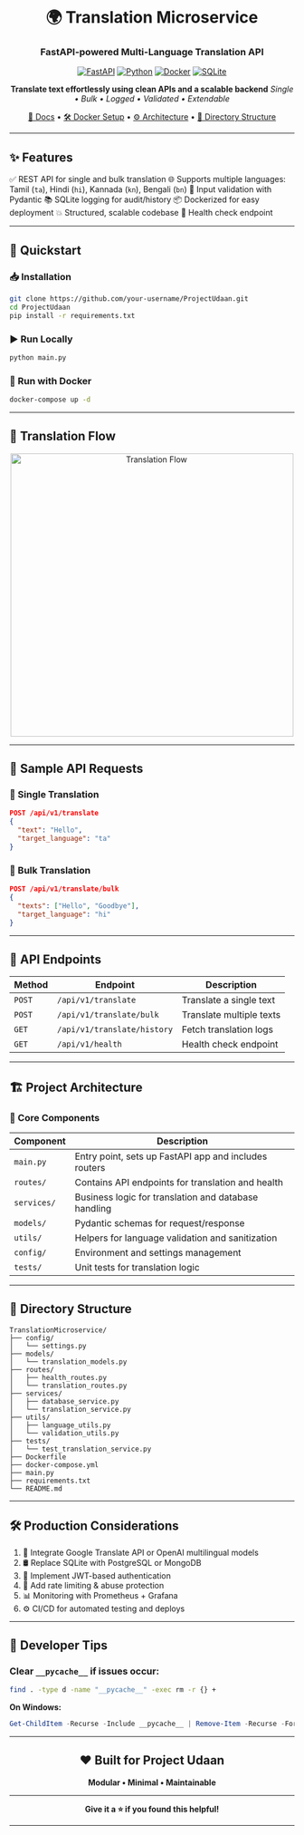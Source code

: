 
<div align="center">

# 🌍 Translation Microservice

### FastAPI-powered Multi-Language Translation API

[![FastAPI](https://img.shields.io/badge/FastAPI-0.110.0-green.svg)](https://fastapi.tiangolo.com/)
[![Python](https://img.shields.io/badge/Python-3.10+-blue.svg)](https://www.python.org/)
[![Docker](https://img.shields.io/badge/Dockerized-Ready-blue.svg)](https://www.docker.com/)
[![SQLite](https://img.shields.io/badge/SQLite-Logging-lightgrey.svg)](https://sqlite.org/index.html)

**Translate text effortlessly using clean APIs and a scalable backend**
*Single • Bulk • Logged • Validated • Extendable*

[📖 Docs](#-api-endpoints) • [🛠️ Docker Setup](#-docker-deployment) • [⚙️ Architecture](#-project-architecture) • [📂 Directory Structure](#-directory-structure)

</div>

---

## ✨ Features

✅ REST API for single and bulk translation
🌐 Supports multiple languages: Tamil (`ta`), Hindi (`hi`), Kannada (`kn`), Bengali (`bn`)
🧪 Input validation with Pydantic
📚 SQLite logging for audit/history
📦 Dockerized for easy deployment
💥 Structured, scalable codebase
📡 Health check endpoint

---

## 🚀 Quickstart

### 📥 Installation

```bash
git clone https://github.com/your-username/ProjectUdaan.git
cd ProjectUdaan
pip install -r requirements.txt
```

### ▶️ Run Locally

```bash
python main.py
```

### 🐳 Run with Docker

```bash
docker-compose up -d
```

---

## 🧭 Translation Flow

<div align="center">
  <img src="docs/flowchart.png" alt="Translation Flow" width="500"/>
</div>

---

## 🧪 Sample API Requests

### 🔹 Single Translation

```json
POST /api/v1/translate
{
  "text": "Hello",
  "target_language": "ta"
}
```

### 🔹 Bulk Translation

```json
POST /api/v1/translate/bulk
{
  "texts": ["Hello", "Goodbye"],
  "target_language": "hi"
}
```

---

## 📘 API Endpoints

| Method | Endpoint                    | Description              |
| ------ | --------------------------- | ------------------------ |
| `POST` | `/api/v1/translate`         | Translate a single text  |
| `POST` | `/api/v1/translate/bulk`    | Translate multiple texts |
| `GET`  | `/api/v1/translate/history` | Fetch translation logs   |
| `GET`  | `/api/v1/health`            | Health check endpoint    |

---

## 🏗️ Project Architecture

### 🧩 Core Components

| Component   | Description                                           |
| ----------- | ----------------------------------------------------- |
| `main.py`   | Entry point, sets up FastAPI app and includes routers |
| `routes/`   | Contains API endpoints for translation and health     |
| `services/` | Business logic for translation and database handling  |
| `models/`   | Pydantic schemas for request/response                 |
| `utils/`    | Helpers for language validation and sanitization      |
| `config/`   | Environment and settings management                   |
| `tests/`    | Unit tests for translation logic                      |

---

## 📁 Directory Structure

```
TranslationMicroservice/
├── config/
│   └── settings.py
├── models/
│   └── translation_models.py
├── routes/
│   ├── health_routes.py
│   └── translation_routes.py
├── services/
│   ├── database_service.py
│   └── translation_service.py
├── utils/
│   ├── language_utils.py
│   └── validation_utils.py
├── tests/
│   └── test_translation_service.py
├── Dockerfile
├── docker-compose.yml
├── main.py
├── requirements.txt
└── README.md
```

---

## 🛠️ Production Considerations

1. 🔌 Integrate Google Translate API or OpenAI multilingual models
2. 🛢️ Replace SQLite with PostgreSQL or MongoDB
3. 🔐 Implement JWT-based authentication
4. 🚫 Add rate limiting & abuse protection
5. 📊 Monitoring with Prometheus + Grafana
6. ⚙️ CI/CD for automated testing and deploys

---

## 🧼 Developer Tips

### Clear `__pycache__` if issues occur:

```bash
find . -type d -name "__pycache__" -exec rm -r {} +
```

**On Windows:**

```powershell
Get-ChildItem -Recurse -Include __pycache__ | Remove-Item -Recurse -Force
```

---

<div align="center">

## ❤️ Built for Project Udaan

**Modular • Minimal • Maintainable**

---

**Give it a ⭐ if you found this helpful!**

</div>

---
